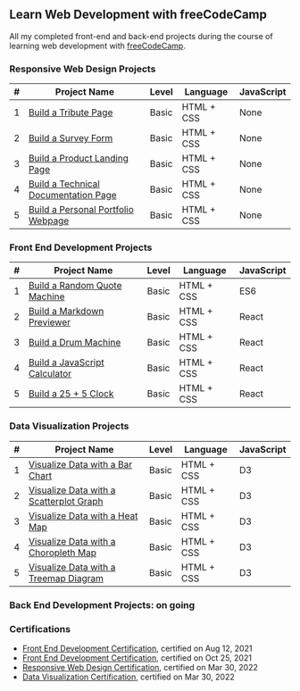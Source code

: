 ## Learn Web Development with freeCodeCamp
All my completed front-end and back-end projects during the course of learning web development with [freeCodeCamp](https://www.freecodecamp.org/).

### Responsive Web Design Projects
| # | Project Name | Level | Language | JavaScript |
|---|------|-------|------|-----|
|1|[Build a Tribute Page](https://codepen.io/thanhgt86/pen/NWdVjqj)|Basic|HTML + CSS|None|
|2|[Build a Survey Form](https://codepen.io/thanhgt86/pen/YzZqZJo)|Basic|HTML + CSS|None|
|3|[Build a Product Landing Page](https://codepen.io/thanhgt86/pen/ExWWyzM)|Basic|HTML + CSS|None|
|4|[Build a Technical Documentation Page](https://codepen.io/thanhgt86/pen/rNyZMJr)|Basic|HTML + CSS|None|
|5|[Build a Personal Portfolio Webpage](https://codepen.io/thanhgt86/pen/gOmQjWo)|Basic|HTML + CSS|None|

### Front End Development Projects
| # | Project Name | Level | Language | JavaScript |
|---|------|-------|------|-----|
|1|[Build a Random Quote Machine](https://codepen.io/thanhgt86/pen/wvedexL)|Basic|HTML + CSS|ES6|
|2|[Build a Markdown Previewer](https://codepen.io/thanhgt86/pen/wveyBOE)|Basic|HTML + CSS|React|
|3|[Build a Drum Machine](https://codepen.io/thanhgt86/pen/XWgBxxQ)|Basic|HTML + CSS|React|
|4|[Build a JavaScript Calculator](https://codepen.io/thanhgt86/pen/eYEpYjV)|Basic|HTML + CSS|React|
|5|[Build a 25 + 5 Clock](https://codepen.io/thanhgt86/pen/VwzmYyd)|Basic|HTML + CSS|React|

### Data Visualization Projects
| # | Project Name | Level | Language | JavaScript |
|---|------|-------|------|-----|
|1|[Visualize Data with a Bar Chart](https://codepen.io/thanhgt86/pen/qBXXJWE)|Basic|HTML + CSS|D3|
|2|[Visualize Data with a Scatterplot Graph](https://codepen.io/thanhgt86/pen/wvqYmbv)|Basic|HTML + CSS|D3|
|3|[Visualize Data with a Heat Map](https://codepen.io/thanhgt86/pen/XWaQYrj)|Basic|HTML + CSS|D3|
|4|[Visualize Data with a Choropleth Map](https://codepen.io/thanhgt86/pen/abLoqrZ)|Basic|HTML + CSS|D3|
|5|[Visualize Data with a Treemap Diagram](https://codepen.io/thanhgt86/pen/abLogNm)|Basic|HTML + CSS|D3|


### Back End Development Projects: on going


### Certifications
- [Front End Development Certification](https://www.freecodecamp.org/certification/minhthanh/javascript-algorithms-and-data-structures), certified on Aug 12, 2021
- [Front End Development Certification](https://www.freecodecamp.org/certification/minhthanh/front-end-development-libraries), certified on Oct 25, 2021
- [Responsive Web Design Certification](https://www.freecodecamp.org/certification/minhthanh/responsive-web-design), certified on Mar 30, 2022
- [Data Visualization Certification](https://www.freecodecamp.org/certification/minhthanh/data-visualization), certified on Mar 30, 2022
